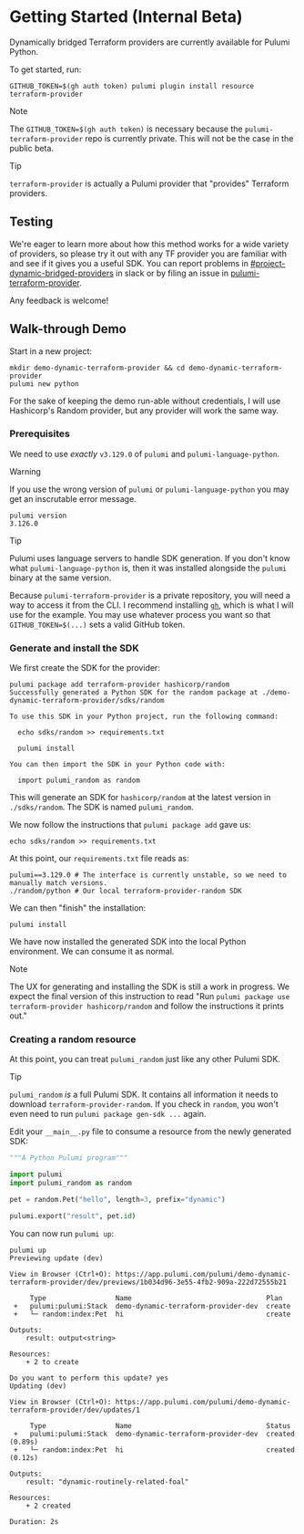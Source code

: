 # Getting Started (Internal Beta)

Dynamically bridged Terraform providers are currently available for Pulumi Python.

To get started, run:

```console
GITHUB_TOKEN=$(gh auth token) pulumi plugin install resource terraform-provider
```

> [!NOTE]
> The `GITHUB_TOKEN=$(gh auth token)` is necessary because the `pulumi-terraform-provider`
> repo is currently private. This will not be the case in the public beta.

> [!TIP]
> `terraform-provider` is actually a Pulumi provider that "provides" Terraform providers.

## Testing

We're eager to learn more about how this method works for a wide variety of providers, so
please try it out with any TF provider you are familiar with and see if it gives you a
useful SDK. You can report problems in [#project-dynamic-bridged-providers](https://pulumi.slack.com/archives/C07A45FT70W) in slack or
by filing an issue in [pulumi-terraform-provider](https://github.com/pulumi/pulumi-terraform-provider/issues).

Any feedback is welcome!

## Walk-through Demo

Start in a new project:

```console
mkdir demo-dynamic-terraform-provider && cd demo-dynamic-terraform-provider
pulumi new python
```

For the sake of keeping the demo run-able without credentials, I will use Hashicorp's
Random provider, but any provider will work the same way.

### Prerequisites

We need to use *exactly* `v3.129.0` of `pulumi` and `pulumi-language-python`.

> [!WARNING]
> If you use the wrong version of `pulumi` or `pulumi-language-python` you may get an
> inscrutable error message.

```console
pulumi version
3.126.0
```

> [!TIP]
> Pulumi uses language servers to handle SDK generation. If you don't know what
> `pulumi-language-python` is, then it was installed alongside the `pulumi` binary at the
> same version.

Because `pulumi-terraform-provider` is a private repository, you will need a way to access
it from the CLI. I recommend installing [`gh`](https://cli.github.com/), which is what I will use for the
example. You may use whatever process you want so that `GITHUB_TOKEN=$(...)` sets a valid
GitHub token.

### Generate and install the SDK

We first create the SDK for the provider:

```console
pulumi package add terraform-provider hashicorp/random
Successfully generated a Python SDK for the random package at ./demo-dynamic-terraform-provider/sdks/random

To use this SDK in your Python project, run the following command:

  echo sdks/random >> requirements.txt

  pulumi install

You can then import the SDK in your Python code with:

  import pulumi_random as random

```

This will generate an SDK for `hashicorp/random` at the latest version in `./sdks/random`. The
SDK is named `pulumi_random`.

We now follow the instructions that `pulumi package add` gave us:

```console
echo sdks/random >> requirements.txt
```

At this point, our `requirements.txt` file reads as:

```pip
pulumi==3.129.0 # The interface is currently unstable, so we need to manually match versions.
./random/python # Our local terraform-provider-random SDK
```

We can then "finish" the installation:

```console
pulumi install
```

We have now installed the generated SDK into the local Python environment. We can consume
it as normal.

> [!NOTE]
> The UX for generating and installing the SDK is still a work in progress. We expect the
> final version of this instruction to read "Run `pulumi package use terraform-provider
> hashicorp/random` and follow the instructions it prints out."

### Creating a random resource

At this point, you can treat `pulumi_random` just like any other Pulumi SDK.

> [!TIP]
> `pulumi_random` *is* a full Pulumi SDK. It contains all information it needs to download
> `terraform-provider-random`. If you check in `random`, you won't even need to run
> `pulumi package gen-sdk ...` again.

Edit your `__main__.py` file to consume a resource from the newly generated SDK:

```python
"""A Python Pulumi program"""

import pulumi
import pulumi_random as random

pet = random.Pet("hello", length=3, prefix="dynamic")

pulumi.export("result", pet.id)
```

You can now run `pulumi up`:

```console
pulumi up
Previewing update (dev)

View in Browser (Ctrl+O): https://app.pulumi.com/pulumi/demo-dynamic-terraform-provider/dev/previews/1b034d96-3e55-4fb2-909a-222d72555b21

     Type                 Name                                 Plan
 +   pulumi:pulumi:Stack  demo-dynamic-terraform-provider-dev  create
 +   └─ random:index:Pet  hi                                   create

Outputs:
    result: output<string>

Resources:
    + 2 to create

Do you want to perform this update? yes
Updating (dev)

View in Browser (Ctrl+O): https://app.pulumi.com/pulumi/demo-dynamic-terraform-provider/dev/updates/1

     Type                 Name                                 Status
 +   pulumi:pulumi:Stack  demo-dynamic-terraform-provider-dev  created (0.89s)
 +   └─ random:index:Pet  hi                                   created (0.12s)

Outputs:
    result: "dynamic-routinely-related-foal"

Resources:
    + 2 created

Duration: 2s
```
